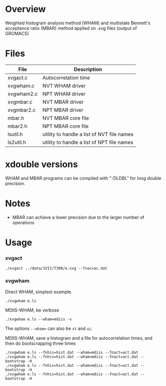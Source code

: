 Overview
========

Weighted histogram analysis method (WHAM)
and multistate Bennett's acceptance ratio (MBAR) method
applied on .xvg files (output of GROMACS)



Files
=====

File        | Description
------------|-----------------------------------
xvgact.c    | Autocorrelation time
xvgwham.c   | NVT WHAM driver
xvgwham2.c  | NPT WHAM driver
xvgmbar.c   | NVT MBAR driver
xvgmbar2.c  | NPT MBAR driver
mbar.h      | NVT MBAR core file
mbar2.h     | NPT MBAR core file
lsutil.h    | utility to handle a list of NVT file names
ls2util.h   | utility to handle a list of NPT file names



xdouble versions
=================

WHAM and MBAR programs can be compiled with "-DLDBL" for long double precision.



Notes
======

* MBAR can achieve a lower precision due to the larger number of operations



Usage
======


### xvgact

```
./xvgact ../data/1VII/T300/e.xvg --fnac=ac.dat
```

### xvgwham


Direct WHAM, simplest example.
```
./xvgwham e.ls
```

MDIIS-WHAM, be verbose
```
./xvgwham e.ls --wham=mdiis -v
```
The options `--wham=` can also be `st` and `ui`.


MDIIS-WHAM, save a histogram and a file for autocorrelation times,
and then do bootscrapping three times
```
./xvgwham e.ls --fnhis=hist.dat --wham=mdiis --fnact=act.dat
./xvgwham e.ls --fnhis=hist.dat --wham=mdiis --fnact=act.dat --bootstrap -H
./xvgwham e.ls --fnhis=hist.dat --wham=mdiis --fnact=act.dat --bootstrap -H
./xvgwham e.ls --fnhis=hist.dat --wham=mdiis --fnact=act.dat --bootstrap -H
```




